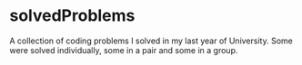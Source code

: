 # solvedProblems
A collection of coding problems I solved in my last year of University. Some were solved individually, some in a pair and some in a group.
